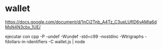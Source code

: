 # wallet

https://docs.google.com/document/d/1nCi2Tnb_A4Tz_C3ueLUfID6yAMIa6dMsN4N3cbx_1UE/

ejecutar con cpp -P -undef -Wundef -std=c99 -nostdinc -Wtrigraphs -fdollars-in-identifiers -C wallet.js | node